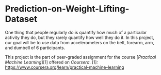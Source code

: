 # Prediction-on-Weight-Lifting-Dataset

One thing that people regularly do is quantify how much of a particular activity they do, but they rarely quantify how well they do it. In this project, our goal will be to use data from accelerometers on the belt, forearm, arm, and dumbell of 6 participants.

This project is the part of peer-graded assignment for the course [_Practical Machine Learning_][1] offered on _Coursera_.
[1]: https://www.coursera.org/learn/practical-machine-learning 
